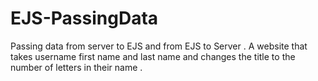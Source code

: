 # EJS-PassingData
Passing data from server to EJS and from EJS to Server .
A website that takes username first name and last name and changes the title to the number of letters in their name .
